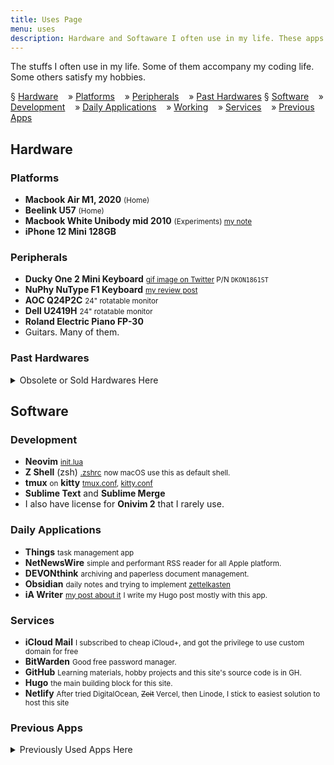```yaml
---
title: Uses Page
menu: uses
description: Hardware and Softaware I often use in my life. These apps accompany my working and personal life.
---
```


The stuffs I often use in my life.
Some of them accompany my coding life.
Some others satisfy my hobbies.

§ [Hardware](#hardware)
&nbsp;&nbsp; »  [Platforms](#platforms)
&nbsp;&nbsp; »  [Peripherals](#peripherals)
&nbsp;&nbsp; »  [Past Hardwares](#past-hardwares)
§ [Software](#software)
&nbsp;&nbsp; »  [Development](#development)
&nbsp;&nbsp; »  [Daily Applications](#daily-applications)
&nbsp;&nbsp; »  [Working](#working)
&nbsp;&nbsp; »  [Services](#services)
&nbsp;&nbsp; »  [Previous Apps](#previous-apps)

## Hardware

### Platforms

- **Macbook Air M1, 2020** <small>(Home)</small>
- **Beelink U57** <small>(Home)</small>
- **Macbook White Unibody mid 2010** <small>(Experiments) [my note][mbwhite]</small>
- **iPhone 12 Mini 128GB**

### Peripherals

- **Ducky One 2 Mini Keyboard** <small>[gif image on Twitter][ducky]
  P/N <code>DKON1861ST</code></small>
- **NuPhy NuType F1 Keyboard** <small>[my review post][nuphy]</small>
- **AOC Q24P2C** <small>24" rotatable monitor</small>
- **Dell U2419H** <small>24" rotatable monitor</small>
- **Roland Electric Piano FP-30**
- Guitars. Many of them.

### Past Hardwares

<details><summary>Obsolete or Sold Hardwares Here</summary>

- **Mac Mini 2018** i3 128GB <small>(Home)</small>
- **Macbook Pro 2018** 13" <small>(Office)</small>
- **iPad Mini 5** WiFi 64GB
- **iPhone SE (2016)** 128GB
- Low End PC with Manjaro Linux i3 XFCE <small>(Experiments)</small>
- **Dell E2216H** <small>22" rotatable monitor</small>

</details>


## Software

### Development

- **Neovim** <small>[init.lua][nvim]</small>
- **Z Shell** (zsh) <small>[.zshrc][zshrc]</small>
  <small>now macOS use this as default shell.</small>
- **tmux** <small>on</small> **kitty** <small>[tmux.conf][tmux], [kitty.conf][kitty]</small>
- **Sublime Text** and **Sublime Merge**
- I also have license for **Onivim 2** that I rarely use.

### Daily Applications

- **Things** <small>task management app</small>
- **NetNewsWire** <small>simple and performant RSS reader for all Apple platform.</small>
- **DEVONthink** <small>archiving and paperless document management.</small>
- **Obsidian** <small>daily notes and trying to implement [zettelkasten][zettelkasten]</small>
- **iA Writer** <small>[my post about it][iawriter]</small>
  <small>I write my Hugo post mostly with this app.</small>


### Services

- **iCloud Mail** <small>I subscribed to cheap iCloud+, and got the privilege to use custom domain for free</small>
- **BitWarden** <small>Good free password manager.</small>
- **GitHub** <small>Learning materials, hobby projects and this site's source code is in GH.</small>
- **Hugo** <small>the main building block for this site.</small>
- **Netlify** <small>After tried DigitalOcean, ~~Zeit~~ Vercel, then Linode, I stick to easiest solution to host this site</small>

### Previous Apps

<details><summary>Previously Used Apps Here</summary>

- **Google Workspace** <small>¯\\\_(ツ)\_/¯</small>
- **Private Email** → **Google Workspace**
  <small>Temporary custom email domain. Waiting for iCloud+</small>
- **Fastmail** → **Private Email**
  <small>For custom domain email, and I like the service in general.</small>
- **nnn**, <small>n³ The missing terminal file manager for X.</small>
- lazygit <small>[my post about this, and related git commands][lazygit]</small>
- **FSNotes** → **Drafts**
  <small>[screencast on Twitter][screencast]
  A very good note taking app.
  If you are familiar with nvALT, FSNotes feels much better.</small>
- **Ripcord** → The official apps
  <small>chat client for Slack and Discord
  The official **Slack** and **Discord** desktop client uses **Electron**, I don't like that.
  [Ripcord][ripcord] is a shareware that is based on, I don't know, it looks like **GTK+**.</small>
- **Canary mail** → Apple Mail
  <small>lightweight email client with configurable keyboard shortcuts, and PGP encryption</small>
- **Reeder 4** → **NetNewsWire**
  <small>beautiful and gesture-based RSS Reader.</small>
- **BusyCal** → Apple Calendar
- **Emacs** → **Obsidian**
  <small>Org-roam is an awesome minor package for Org-mode.
  Read [my post about this](/posts/2020-06-org-mode-with-org-roam/).</small>
- **Worldbrain's Memex 2** → **DEVONthink**
  <small>Browser extension to bookmark, highlight and annotate any site.
  With full text search and grouping, this is a good service for knowledge gathering.</small>
- **Historio.us** → **DEVONthink**
  <small>Web archiver. It supports full text search and tagging.
  I use this side-by-side with **Memex 2**.</small>
- **aText** → **BetterTouchTool**
  <small>alternative to TextExpander that is single purchase.
  my template to make Zettelkasten [is here](/blogging-and-noting.atext).</small>

</details>

[mbwhite]: /notes/#date-2020-05-08-0412
[iawriter]: /posts/2020-04-in-search-of-good-writing-app-part-2-ia-writer-vs-ivim/
[lazygit]: /posts/2020-05-remove-specific-files-from-old-git-commit/#lazygit-way
[nuphy]: /posts/2020-04-nuphy-nutype-f1-keyboard-review/

[ducky]: https://twitter.com/ybbond/status/1146845120618090497
[screencast]: https://twitter.com/ybbond/status/1262066984763527168

[kitty]: https://github.com/ybbond/dotfiles/blob/master/.config/kitty/kitty-dark.conf
[nvim]: https://github.com/ybbond/dotfiles/blob/master/.config/nvim/
[tmux]: https://github.com/ybbond/dotfiles/blob/master/.tmux-dark.conf
[zshrc]: https://github.com/ybbond/dotfiles/tree/master/.zshrc

[zettelkasten]: https://zettelkasten.de/

[ripcord]: https://cancel.fm/ripcord/
